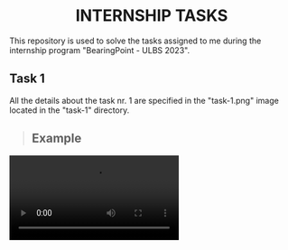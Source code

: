 <h1 align = "center"> INTERNSHIP TASKS </h1>
This repository is used to solve the tasks assigned to me during the internship program "BearingPoint - ULBS 2023".

## Task 1

All the details about the task nr. 1 are specified in the "task-1.png" image located in the "task-1" directory.

> ## Example

<video src="test.mp4" controls title="Title"></video>

